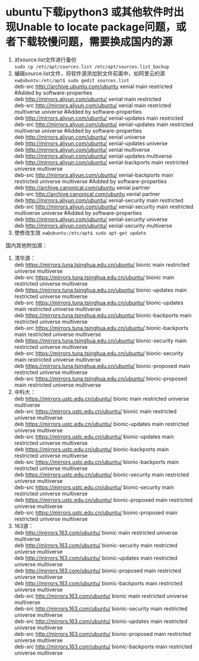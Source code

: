# ubuntu下载ipython3 或其他软件时出现Unable to locate package问题，或者下载较慢问题，需要换成国内的源   

1. 对source.list文件进行备份   
  `sudo cp /etc/apt/sources.list /etc/apt/sources.list_backup`
2. 编辑source.list文件，将软件源添加到文件前面中，如阿里云的源    
  `xw@ubuntu:/etc/apt$ sudo gedit sources.list`   
  deb-src http://archive.ubuntu.com/ubuntu xenial main restricted #Added by software-properties   
  deb http://mirrors.aliyun.com/ubuntu/ xenial main restricted    
  deb-src http://mirrors.aliyun.com/ubuntu/ xenial main restricted multiverse universe #Added by software-properties    
  deb http://mirrors.aliyun.com/ubuntu/ xenial-updates main restricted    
  deb-src http://mirrors.aliyun.com/ubuntu/ xenial-updates main restricted multiverse universe #Added by software-properties    
  deb http://mirrors.aliyun.com/ubuntu/ xenial universe   
  deb http://mirrors.aliyun.com/ubuntu/ xenial-updates universe   
  deb http://mirrors.aliyun.com/ubuntu/ xenial multiverse   
  deb http://mirrors.aliyun.com/ubuntu/ xenial-updates multiverse   
  deb http://mirrors.aliyun.com/ubuntu/ xenial-backports main restricted universe multiverse    
  deb-src http://mirrors.aliyun.com/ubuntu/ xenial-backports main restricted universe multiverse #Added by software-properties    
  deb http://archive.canonical.com/ubuntu xenial partner    
  deb-src http://archive.canonical.com/ubuntu xenial partner    
  deb http://mirrors.aliyun.com/ubuntu/ xenial-security main restricted   
  deb-src http://mirrors.aliyun.com/ubuntu/ xenial-security main restricted multiverse universe #Added by software-properties   
  deb http://mirrors.aliyun.com/ubuntu/ xenial-security universe    
  deb http://mirrors.aliyun.com/ubuntu/ xenial-security multiverse    
3. 使修改生效
  `xw@ubuntu:/etc/apt$ sudo apt-get update`   
  
  
国内其他附加源：    
  1. 清华源：    
  deb https://mirrors.tuna.tsinghua.edu.cn/ubuntu/ bionic main restricted universe multiverse   
  deb-src https://mirrors.tuna.tsinghua.edu.cn/ubuntu/ bionic main restricted universe multiverse   
  deb https://mirrors.tuna.tsinghua.edu.cn/ubuntu/ bionic-updates main restricted universe multiverse   
  deb-src https://mirrors.tuna.tsinghua.edu.cn/ubuntu/ bionic-updates main restricted universe multiverse   
  deb https://mirrors.tuna.tsinghua.edu.cn/ubuntu/ bionic-backports main restricted universe multiverse   
  deb-src https://mirrors.tuna.tsinghua.edu.cn/ubuntu/ bionic-backports main restricted universe multiverse   
  deb https://mirrors.tuna.tsinghua.edu.cn/ubuntu/ bionic-security main restricted universe multiverse    
  deb-src https://mirrors.tuna.tsinghua.edu.cn/ubuntu/ bionic-security main restricted universe multiverse    
  deb https://mirrors.tuna.tsinghua.edu.cn/ubuntu/ bionic-proposed main restricted universe multiverse    
  deb-src https://mirrors.tuna.tsinghua.edu.cn/ubuntu/ bionic-proposed main restricted universe multiverse      
  2. 中科大：   
  deb https://mirrors.ustc.edu.cn/ubuntu/ bionic main restricted universe multiverse    
  deb-src https://mirrors.ustc.edu.cn/ubuntu/ bionic main restricted universe multiverse    
  deb https://mirrors.ustc.edu.cn/ubuntu/ bionic-updates main restricted universe multiverse    
  deb-src https://mirrors.ustc.edu.cn/ubuntu/ bionic-updates main restricted universe multiverse    
  deb https://mirrors.ustc.edu.cn/ubuntu/ bionic-backports main restricted universe multiverse    
  deb-src https://mirrors.ustc.edu.cn/ubuntu/ bionic-backports main restricted universe multiverse    
  deb https://mirrors.ustc.edu.cn/ubuntu/ bionic-security main restricted universe multiverse   
  deb-src https://mirrors.ustc.edu.cn/ubuntu/ bionic-security main restricted universe multiverse   
  deb https://mirrors.ustc.edu.cn/ubuntu/ bionic-proposed main restricted universe multiverse   
  deb-src https://mirrors.ustc.edu.cn/ubuntu/ bionic-proposed main restricted universe multiverse   
  3. 163源：    
  deb http://mirrors.163.com/ubuntu/ bionic main restricted universe multiverse   
  deb http://mirrors.163.com/ubuntu/ bionic-security main restricted universe multiverse    
  deb http://mirrors.163.com/ubuntu/ bionic-updates main restricted universe multiverse   
  deb http://mirrors.163.com/ubuntu/ bionic-proposed main restricted universe multiverse    
  deb http://mirrors.163.com/ubuntu/ bionic-backports main restricted universe multiverse   
  deb-src http://mirrors.163.com/ubuntu/ bionic main restricted universe multiverse   
  deb-src http://mirrors.163.com/ubuntu/ bionic-security main restricted universe multiverse    
  deb-src http://mirrors.163.com/ubuntu/ bionic-updates main restricted universe multiverse   
  deb-src http://mirrors.163.com/ubuntu/ bionic-proposed main restricted universe multiverse    
  deb-src http://mirrors.163.com/ubuntu/ bionic-backports main restricted universe multiverse   
